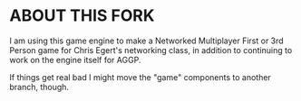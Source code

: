 # ABOUT THIS FORK
I am using this game engine to make a Networked Multiplayer First or 3rd Person game for Chris Egert's networking class, in addition to continuing to work on the engine itself for AGGP.

If things get real bad I might move the "game" components to another branch, though.
